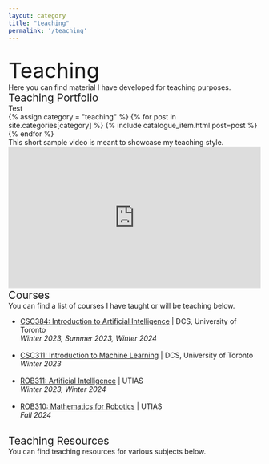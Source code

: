 ```yaml
---
layout: category
title: "teaching"
permalink: '/teaching'
---
```


<br>
<div style="font-size:3em;">Teaching</div>
Here you can find material I have developed for teaching purposes.

<div style="font-size:1.5em;">Teaching Portfolio</div>
Test

<div class="catalogue">
  {% assign category = "teaching" %}
  {% for post in site.categories[category] %}
    {% include catalogue_item.html post=post %}
  {% endfor %}
</div>
This short sample video is meant to showcase my teaching style.
<iframe style="width:100%;height:auto;aspect-ratio:16 / 9;" src="https://www.youtube.com/embed/GaVHIYpJI1c" title="Teaching Sample Bayes Theorem" frameborder="0" allow="accelerometer; autoplay; clipboard-write; encrypted-media; gyroscope; picture-in-picture; web-share" referrerpolicy="strict-origin-when-cross-origin" allowfullscreen></iframe>
<br>
<div style="font-size:1.5em;">Courses</div>
You can find a list of courses I have taught or will be teaching below.

- [CSC384: Introduction to Artificial Intelligence](https://artsci.calendar.utoronto.ca/course/csc384h1) \| DCS, University of Toronto <br> <em>Winter 2023, Summer 2023, Winter 2024</em>
<br><br>
- [CSC311: Introduction to Machine Learning](https://artsci.calendar.utoronto.ca/course/csc311h1) \| DCS, University of Toronto <br> <em> Winter 2023 </em>
<br><br>
- [ROB311: Artificial Intelligence](https://engineering.calendar.utoronto.ca/course/rob311h1) \| UTIAS <br> <em> Winter 2023, Winter 2024 </em>
<br><br>
- [ROB310: Mathematics for Robotics](https://engineering.calendar.utoronto.ca/course/rob310h1) \| UTIAS <br> <em> Fall 2024 </em>

<br>
<div style="font-size:1.5em;">Teaching Resources</div>
You can find teaching resources for various subjects below.
